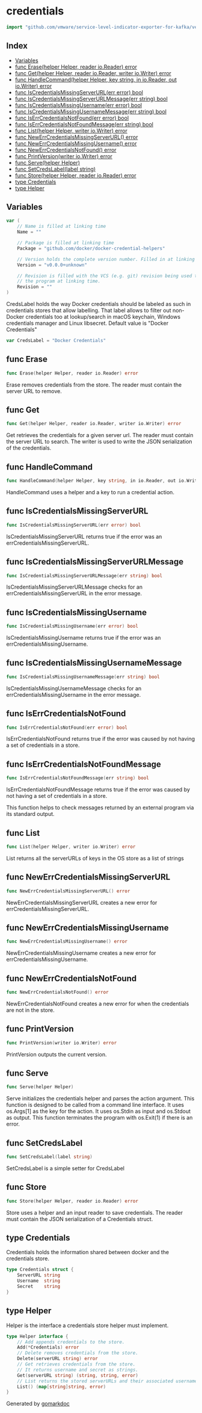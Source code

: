 <!-- Code generated by gomarkdoc. DO NOT EDIT -->

# credentials

```go
import "github.com/vmware/service-level-indicator-exporter-for-kafka/vendor/github.com/docker/docker-credential-helpers/credentials"
```

## Index

- [Variables](<#variables>)
- [func Erase(helper Helper, reader io.Reader) error](<#func-erase>)
- [func Get(helper Helper, reader io.Reader, writer io.Writer) error](<#func-get>)
- [func HandleCommand(helper Helper, key string, in io.Reader, out io.Writer) error](<#func-handlecommand>)
- [func IsCredentialsMissingServerURL(err error) bool](<#func-iscredentialsmissingserverurl>)
- [func IsCredentialsMissingServerURLMessage(err string) bool](<#func-iscredentialsmissingserverurlmessage>)
- [func IsCredentialsMissingUsername(err error) bool](<#func-iscredentialsmissingusername>)
- [func IsCredentialsMissingUsernameMessage(err string) bool](<#func-iscredentialsmissingusernamemessage>)
- [func IsErrCredentialsNotFound(err error) bool](<#func-iserrcredentialsnotfound>)
- [func IsErrCredentialsNotFoundMessage(err string) bool](<#func-iserrcredentialsnotfoundmessage>)
- [func List(helper Helper, writer io.Writer) error](<#func-list>)
- [func NewErrCredentialsMissingServerURL() error](<#func-newerrcredentialsmissingserverurl>)
- [func NewErrCredentialsMissingUsername() error](<#func-newerrcredentialsmissingusername>)
- [func NewErrCredentialsNotFound() error](<#func-newerrcredentialsnotfound>)
- [func PrintVersion(writer io.Writer) error](<#func-printversion>)
- [func Serve(helper Helper)](<#func-serve>)
- [func SetCredsLabel(label string)](<#func-setcredslabel>)
- [func Store(helper Helper, reader io.Reader) error](<#func-store>)
- [type Credentials](<#type-credentials>)
- [type Helper](<#type-helper>)


## Variables

```go
var (
    // Name is filled at linking time
    Name = ""

    // Package is filled at linking time
    Package = "github.com/docker/docker-credential-helpers"

    // Version holds the complete version number. Filled in at linking time.
    Version = "v0.0.0+unknown"

    // Revision is filled with the VCS (e.g. git) revision being used to build
    // the program at linking time.
    Revision = ""
)
```

CredsLabel holds the way Docker credentials should be labeled as such in credentials stores that allow labelling. That label allows to filter out non\-Docker credentials too at lookup/search in macOS keychain, Windows credentials manager and Linux libsecret. Default value is "Docker Credentials"

```go
var CredsLabel = "Docker Credentials"
```

## func Erase

```go
func Erase(helper Helper, reader io.Reader) error
```

Erase removes credentials from the store. The reader must contain the server URL to remove.

## func Get

```go
func Get(helper Helper, reader io.Reader, writer io.Writer) error
```

Get retrieves the credentials for a given server url. The reader must contain the server URL to search. The writer is used to write the JSON serialization of the credentials.

## func HandleCommand

```go
func HandleCommand(helper Helper, key string, in io.Reader, out io.Writer) error
```

HandleCommand uses a helper and a key to run a credential action.

## func IsCredentialsMissingServerURL

```go
func IsCredentialsMissingServerURL(err error) bool
```

IsCredentialsMissingServerURL returns true if the error was an errCredentialsMissingServerURL.

## func IsCredentialsMissingServerURLMessage

```go
func IsCredentialsMissingServerURLMessage(err string) bool
```

IsCredentialsMissingServerURLMessage checks for an errCredentialsMissingServerURL in the error message.

## func IsCredentialsMissingUsername

```go
func IsCredentialsMissingUsername(err error) bool
```

IsCredentialsMissingUsername returns true if the error was an errCredentialsMissingUsername.

## func IsCredentialsMissingUsernameMessage

```go
func IsCredentialsMissingUsernameMessage(err string) bool
```

IsCredentialsMissingUsernameMessage checks for an errCredentialsMissingUsername in the error message.

## func IsErrCredentialsNotFound

```go
func IsErrCredentialsNotFound(err error) bool
```

IsErrCredentialsNotFound returns true if the error was caused by not having a set of credentials in a store.

## func IsErrCredentialsNotFoundMessage

```go
func IsErrCredentialsNotFoundMessage(err string) bool
```

IsErrCredentialsNotFoundMessage returns true if the error was caused by not having a set of credentials in a store.

This function helps to check messages returned by an external program via its standard output.

## func List

```go
func List(helper Helper, writer io.Writer) error
```

List returns all the serverURLs of keys in the OS store as a list of strings

## func NewErrCredentialsMissingServerURL

```go
func NewErrCredentialsMissingServerURL() error
```

NewErrCredentialsMissingServerURL creates a new error for errCredentialsMissingServerURL.

## func NewErrCredentialsMissingUsername

```go
func NewErrCredentialsMissingUsername() error
```

NewErrCredentialsMissingUsername creates a new error for errCredentialsMissingUsername.

## func NewErrCredentialsNotFound

```go
func NewErrCredentialsNotFound() error
```

NewErrCredentialsNotFound creates a new error for when the credentials are not in the store.

## func PrintVersion

```go
func PrintVersion(writer io.Writer) error
```

PrintVersion outputs the current version.

## func Serve

```go
func Serve(helper Helper)
```

Serve initializes the credentials helper and parses the action argument. This function is designed to be called from a command line interface. It uses os.Args\[1\] as the key for the action. It uses os.Stdin as input and os.Stdout as output. This function terminates the program with os.Exit\(1\) if there is an error.

## func SetCredsLabel

```go
func SetCredsLabel(label string)
```

SetCredsLabel is a simple setter for CredsLabel

## func Store

```go
func Store(helper Helper, reader io.Reader) error
```

Store uses a helper and an input reader to save credentials. The reader must contain the JSON serialization of a Credentials struct.

## type Credentials

Credentials holds the information shared between docker and the credentials store.

```go
type Credentials struct {
    ServerURL string
    Username  string
    Secret    string
}
```

## type Helper

Helper is the interface a credentials store helper must implement.

```go
type Helper interface {
    // Add appends credentials to the store.
    Add(*Credentials) error
    // Delete removes credentials from the store.
    Delete(serverURL string) error
    // Get retrieves credentials from the store.
    // It returns username and secret as strings.
    Get(serverURL string) (string, string, error)
    // List returns the stored serverURLs and their associated usernames.
    List() (map[string]string, error)
}
```



Generated by [gomarkdoc](<https://github.com/princjef/gomarkdoc>)
